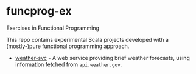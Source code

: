 # funcprog-ex
Exercises in Functional Programming

This repo contains experimental Scala projects developed with a (mostly-)pure functional programming approach.

 * [weather-svc](weather-svc) - A web service providing brief weather forecasts, using information fetched from `api.weather.gov`.  



